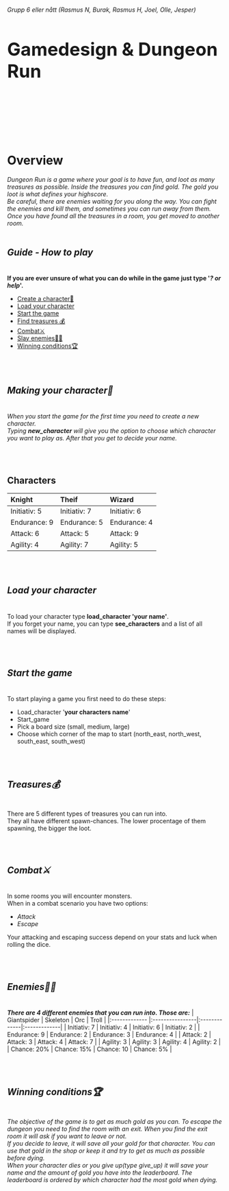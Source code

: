 

###### _Grupp 6 eller nått (Rasmus N, Burak, Rasmus H, Joel, Olle, Jesper)_

 # __<h2> Gamedesign & Dungeon Run <h2>__
 
<br> <br> 
__<h1>Overview</h1>__
_Dungeon Run is a game where your goal is to have fun, and loot as many treasures as possible. Inside the treasures you can find gold. The gold you loot is what defines your highscore. <br> Be careful, there are enemies waiting for you along the way. You can fight the enemies and kill them, and sometimes you can run away from them. <br> Once you have found all the treasures in a  room, you get moved to another room._
<br><br>

## **_Guide - How to play_**
#
__If you are ever unsure of what you can do while in the game just type '*? or help*'.__ 
- [Create a character🧙](#Making-your-character🧙)
- [Load your character](#Load-your-character)
- [Start the game](#Start-the-game)
- [Find treasures 💰](#Treasures💰)
- [Combat⚔️](#Combat⚔️)
- [Slay enemies🧟‍♀️](#Enemies🧟‍♀️)
- [Winning conditions🏆](#Winning-conditions🏆)

<br><br>
## **_Making your character🧙_**
#
_When you start the game for the first time you need to create a new character. <br> Typing **new_character** will give you the option to choose which character you want to play as. After that you get to decide your name._

<br><br>
<h2> Characters </h2> 

| Knight    | Theif | Wizard|
|:------------- |:----------------|:-------------|
| Initiativ: 5    | Initiativ: 7 | Initiativ: 6 |
| Endurance: 9    | Endurance: 5 | Endurance: 4 |
| Attack: 6       | Attack: 5    | Attack: 9    |
| Agility: 4      | Agility: 7   | Agility: 5   |

<br><br>
## **_Load your character_**
#
To load your character type **load_character 'your name'**.<br> If you forget your name, you can type **see_characters** and a list of all names will be displayed.

<br><br>
## **_Start the game_**
#

To start playing a game you first need to do these steps:  
- Load_character '**your characters name**'
- Start_game  
- Pick a board size (small, medium, large)
- Choose which corner of the map to start (north_east, north_west, south_east, south_west)

<br><br>
## **_Treasures💰_**
#
There are 5 different types of treasures you can run into.
<br> They all have different spawn-chances. The lower procentage of them spawning, the bigger the loot.

<br><br>
## **_Combat⚔️_**
#
In some rooms you will encounter monsters.  
When in a combat scenario you have two options:
* _Attack_
* _Escape_

Your attacking and escaping success depend on your stats and luck when rolling the dice.

<br><br>
## **_Enemies🧟‍♀️_**
#
_**There are 4 different enemies that you can run into. Those are:**_
| Giantspider    |  Skeleton |        Orc |         Troll |
|:-------------  |:----------------|:-------------|:-------------|
| Initiativ: 7   | Initiativ: 4    | Initiativ: 6 | Initiativ: 2 |
| Endurance: 9   | Endurance: 2    | Endurance: 3 | Endurance: 4 |
| Attack: 2      | Attack: 3       | Attack: 4    | Attack: 7    |
| Agility: 3     | Agility: 3      | Agility: 4   | Agility: 2   |
| Chance: 20%    | Chance: 15%     | Chance: 10   | Chance: 5%   |

<br><br>
## **_Winning conditions🏆_**
#
_The objective of the game is to get as much gold as you can. To escape the dungeon
you need to find the room with an exit. When you find the exit room it will ask
if you want to leave or not.  
If you decide to leave, it will save all your gold
for that character. You can use that gold in the shop or keep it and try to get
as much as possible before dying.  
When your character dies or you give up(type give_up) it will save your name and
the amount of gold you have into the leaderboard. The leaderboard is ordered
by which character had the most gold when dying._

